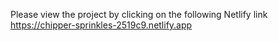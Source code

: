 Please view the project by clicking on the following Netlify link
https://chipper-sprinkles-2519c9.netlify.app

